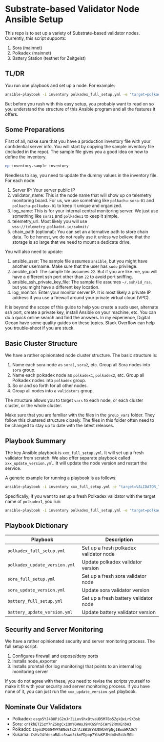 # Substrate-based Validator Node Ansible Setup

This repo is to set up a variety of Substrate-based validator nodes. Currently, this script supports:

1. Sora (mainnet)
2. Polkadex (mainnet)
3. Battery Station (testnet for Zeitgeist)

## TL/DR

You run one playbook and set up a node. For example:

```bash
ansible-playbook -i inventory polkadex_full_setup.yml -e "target=polkadex1"
```

But before you rush with this easy setup, you probably want to read on so you understand the structure of this Ansible program and all the features it offers.

## Some Preparations

First of all, make sure that you have a production inventory file with your confidential server info. You will start by copying the sample inventory file (included in the repo). The sample file gives you a good idea on how to define the inventory.

```bash
cp inventory.sample inventory
```

Needless to say, you need to update the dummy values in the inventory file. For each node:

1. Server IP: Your server public IP
2. validator_name: This is the node name that will show up on telemetry monitoring board. For us, we use something like `polkachu-sora-01` and `polkachu-polkadex-01` to keep it unique and organized.
3. log_name: This is for your internal central monitoring server. We just use something like `sora1` and `polkadex1` to keep it simple.
4. telemetry_url: Most likely you will use `wss://telemetry.polkadot.io/submit/`
5. chain_path (optional): You can set an alternative path to store chain data. To be honest, we do not really use it unless we believe that the storage is so large that we need to mount a dedicate drive.

You will also need to update:

1. ansible_user: The sample file assumes `ansible`, but you might have another username. Make sure that the user has `sudo` privilege.
2. ansible_port: The sample file assumes `22`. But if you are like me, you will have a different ssh port other than `22` to avoid port sniffing.
3. ansible_ssh_private_key_file: The sample file assumes `~/.ssh/id_rsa`, but you might have a different key location.
4. log_monitor: Enter your monitor server IP. It is most likely a private IP address if you use a firewall around your private virtual cloud (VPC).

It is beyond the scope of this guide to help you create a sudo user, alternate ssh port, create a private key, install Ansible on your machine, etc. You can do a quick online search and find the answers. In my experience, Digital Ocean have some quality guides on these topics. Stack Overflow can help you trouble-shoot if you are stuck.

## Basic Cluster Structure

We have a rather opinionated node cluster structure. The basic structure is:

1. Name each sora node as `sora1`, `sora2`, etc. Group all Sora nodes into `sora` group.
2. Name each polkadex node as `polkadex1`, `polkadex2`, etc. Group all Polkadex nodes into `polkadex` group.
3. So or and so forth for all other nodes.
4. Group all nodes into a `validators` group.

The structure allows you to target `vars` to each node, or each cluster cluster, or the whole cluster.

Make sure that you are familiar with the files in the `group_vars` folder. They follow this clustered structure closely. The files in this folder often need to be changed to stay up to date with the latest releases.

## Playbook Summary

The key Ansible playbook is `xxx_full_setup.yml`. It will set up a fresh validator from scratch. We also offer separate playbook called `xxx_update_version.yml`. It will update the node version and restart the service.

A generic example for running a playbook is as follows:

```bash
ansible-playbook -i inventory xxx_full_setup.yml -e "target=VALIDATOR_TARGET"
```

Specifically, if you want to set up a fresh Polkadex validator with the target name of `polkadex1`, you run:

```bash
ansible-playbook -i inventory polkadex_full_setup.yml -e "target=polkadex1"
```

## Playbook Dictionary

| Playbook                       | Description                            |
| ------------------------------ | -------------------------------------- |
| `polkadex_full_setup.yml`      | Set up a fresh polkadex validator node |
| `polkadex_update_version.yml ` | Update polkadex validator version      |
| `sora_full_setup.yml`          | Set up a fresh sora validator node     |
| `sora_update_version.yml `     | Update sora validator version          |
| `battery_full_setup.yml`       | Set up a fresh battery validator node  |
| `battery_update_version.yml `  | Update battery validator version       |

## Security and Server Monitoring

We have a rather opinionated security and server monitoring process. The full setup script:

1. Configures firewall and expose/deny ports
2. Installs node_exporter
3. Installs promtail (for log monitoring) that points to an internal log monitoring server

If you do not agree with these, you need to revise the scripts yourself to make it fit with your security and server monitoring process. If you have none of it, you can just run the `xxx_update_version.yml` playbook.

## Nominate Our Validators

- Polkadex: `esqo5YJ4BUPiG2mJrZLLov9hxBtvaUD5M7Bo5ZgkQxLr9X3sb`
- Sora: `cnTkhETZSzY7nZSUgCx1QmYGWWsJ9NKGSPn5CWr92RmXEnbW3`
- Polkadot: `15ym3MDSG4WPABNoEtx2rAzBB1EYWJDWbWYpNg1BwuWRAQcY`
- Kusama: `CsKvJ4fdesaRALc5swo5iknFDpop7YUwKPJHdmUvBsUcMGb`
